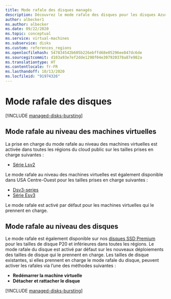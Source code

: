 ```yaml
---
title: Mode rafale des disques managés
description: Découvrez le mode rafale des disques pour les disques Azure et le mode rafale des disques pour les machines virtuelles Azure
author: albecker1
ms.author: albecker
ms.date: 09/22/2020
ms.topic: conceptual
ms.service: virtual-machines
ms.subservice: disks
ms.custom: references_regions
ms.openlocfilehash: 547834542b605b226ebffd68e05296ee847dc6de
ms.sourcegitcommit: d103a93e7ef2dde1298f04e307920378a87e982a
ms.translationtype: HT
ms.contentlocale: fr-FR
ms.lasthandoff: 10/13/2020
ms.locfileid: "91974326"
---
```

# <a name="disk-bursting"></a>Mode rafale des disques
[!INCLUDE [managed-disks-bursting](../../../includes/managed-disks-bursting.md)]

## <a name="virtual-machine-level-bursting"></a>Mode rafale au niveau des machines virtuelles
La prise en charge du mode rafale au niveau des machines virtuelles est activée dans toutes les régions du cloud public sur les tailles prises en charge suivantes : 
- [Série Lsv2](../lsv2-series.md)

Le mode rafale au niveau des machines virtuelles est également disponible dans USA Centre-Ouest pour les tailles prises en charge suivantes :
- [Dsv3-series](../dv3-dsv3-series.md)
- [Série Esv3](../ev3-esv3-series.md)

Le mode rafale est activé par défaut pour les machines virtuelles qui le prennent en charge.

## <a name="disk-level-bursting"></a>Mode rafale au niveau des disques
Le mode rafale est également disponible sur nos [disques SSD Premium](../disks-types.md#premium-ssd) pour les tailles de disque P20 et inférieures dans toutes les régions. Le mode rafale du disque est activé par défaut sur les nouveaux déploiements des tailles de disque qui le prennent en charge. Les tailles de disque existantes, si elles prennent en charge le mode rafale du disque, peuvent activer les rafales via l’une des méthodes suivantes : 
- **Redémarrer la machine virtuelle** 
- **Détacher et rattacher le disque**


[!INCLUDE [managed-disks-bursting](../../../includes/managed-disks-bursting-2.md)]